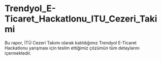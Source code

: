 # Trendyol_E-Ticaret_Hackatlonu_ITU_Cezeri_Takimi
Bu rapor, İTÜ Cezeri Takımı olarak katıldığımız Trendyol E-Ticaret Hackatlonu yarışması için teslim ettiğimiz çözümün tüm detaylarını içermektedir.
